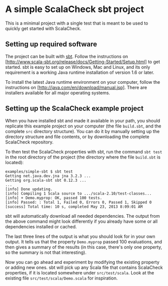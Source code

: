 # A simple ScalaCheck sbt project

This is a minimal project with a single test that is meant to be used to
quickly get started with ScalaCheck.

## Setting up required software

The project can be built with [sbt](http://www.scala-sbt.org/). Follow the
instructions on
[http://www.scala-sbt.org/release/docs/Getting-Started/Setup.html] to get
started. sbt is easy to set up on Windows, Mac and Linux, and its only
requirement is a working Java runtime installation of version 1.6 or later.

To install the latest Java runtime environment on your computer, follow the
instructions on [http://java.com/en/download/manual.jsp]. There are installers
available for all major operating systems.

## Setting up the ScalaCheck example project

When you have installed sbt and made it available in your path, you should
replicate this example project on your computer (the file `build.sbt`, and the
complete `src` directory structure). You can do it by manually setting up the
directory structure and file contents, or by downloading the complete
ScalaCheck repository.

To then test the ScalaCheck properties with sbt, run the command `sbt test` in
the root directory of the project (the directory where the file `build.sbt` is
located):

    examples/simple-sbt $ sbt test
    Getting net.java.dev.jna jna 3.2.3 ...
    Getting org.scala-sbt sbt 0.12.3 ...
    ...
    [info] Done updating.
    [info] Compiling 1 Scala source to .../scala-2.10/test-classes...
    [info] + Demo.myprop: OK, passed 100 tests.
    [info] Passed: : Total 1, Failed 0, Errors 0, Passed 1, Skipped 0
    [success] Total time: 10 s, completed May 23, 2013 8:09:01 AM

sbt will automatically download all needed dependencies. The output from the
above command might look differently if you already have some or all
dependencies installed or cached.

The last three lines of the output is what you should look for in your own
output. It tells us that the property `Demo.myprop` passed 100 evaluations, and
then gives a summary of the results (in this case, there's only one property,
so the summary is not that interesting).

Now you can go ahead and experiment by modifying the existing property or
adding new ones. sbt will pick up any Scala file that contains ScalaCheck
properties, if it is located somewhere under `src/test/scala`. Look at the
existing file `src/test/scala/Demo.scala` for inspiration.
